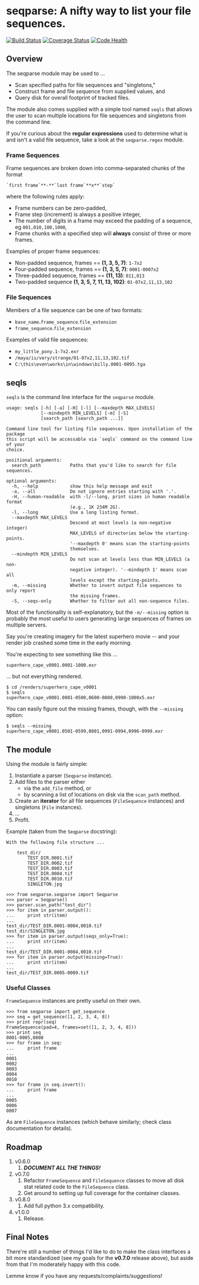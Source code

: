 # seqparse: A nifty way to list your file sequences.

[![Build Status](https://travis-ci.org/hoafaloaf/seqparse.svg?branch=master)](https://travis-ci.org/hoafaloaf/seqparse) [![Coverage Status](https://coveralls.io/repos/github/hoafaloaf/seqparse/badge.svg)](https://coveralls.io/github/hoafaloaf/seqparse) [![Code Health](https://landscape.io/github/hoafaloaf/seqparse/develop/landscape.svg?style=flat)](https://landscape.io/github/hoafaloaf/seqparse)

## Overview

The seqparse module may be used to ...

* Scan specified paths for file sequences and "singletons,"
* Construct frame and file sequence from supplied values, and
* Query disk for overall footprint of tracked files.

The module also comes supplied with a simple tool named `seqls` that allows the
user to scan multiple locations for file sequences and singletons from the
command line.

If you're curious about the **regular expressions** used to determine what is
and isn't a valid file sequence, take a look at the `seqparse.regex` module.

### Frame Sequences

Frame sequences are broken down into comma-separated chunks of the format

    `first frame`**-**`last frame`**x**`step`

where the following rules apply:

* Frame numbers can be zero-padded,
* Frame step (increment) is always a positive integer,
* The number of digits in a frame may exceed the padding of a sequence, eg
  `001,010,100,1000`,
* Frame chunks with a specified step will **always** consist of three or more
  frames.

Examples of proper frame sequences:

* Non-padded sequence, frames == **(1, 3, 5, 7)**: `1-7x2`
* Four-padded sequence, frames == **(1, 3, 5, 7)**: `0001-0007x2`
* Three-padded sequence, frames == **(11, 13)**: `011,013`
* Two-padded sequence **(1, 3, 5, 7, 11, 13, 102)**: `01-07x2,11,13,102`

### File Sequences

Members of a file sequence can be one of two formats:

* `base_name`**.**`frame_sequence`.`file_extension`
* `frame_sequence`.`file_extension`

Examples of valid file sequences:

* `my_little_pony.1-7x2.exr`
* `/maya/is/very/strange/01-07x2,11,13,102.tif`
* `C:\this\even\works\in\windows\billy.0001-0095.tga`

## seqls

`seqls` is the command line interface for the `seqparse` module.

```
usage: seqls [-h] [-a] [-H] [-l] [--maxdepth MAX_LEVELS]
             [--mindepth MIN_LEVELS] [-m] [-S]
             [search_path [search_path ...]]

Command line tool for listing file sequences. Upon installation of the package
this script will be accessable via `seqls` command on the command line of your
choice.

positional arguments:
  search_path           Paths that you'd like to search for file sequences.

optional arguments:
  -h, --help            show this help message and exit
  -a, --all             Do not ignore entries starting with '.'.
  -H, --human-readable  with -l/--long, print sizes in human readable format
                        (e.g., 1K 234M 2G).
  -l, --long            Use a long listing format.
  --maxdepth MAX_LEVELS
                        Descend at most levels (a non-negative integer)
                        MAX_LEVELS of directories below the starting-points.
                        '--maxdepth 0' means scan the starting-points
                        themselves.
  --mindepth MIN_LEVELS
                        Do not scan at levels less than MIN_LEVELS (a non-
                        negative integer). '--mindepth 1' means scan all
                        levels except the starting-points.
  -m, --missing         Whether to invert output file sequences to only report
                        the missing frames.
  -S, --seqs-only       Whether to filter out all non-sequence files.
```

Most of the functionality is self-explanatory, but the `-m/--missing` option is
probably the most useful to users generating large sequences of frames on
multiple servers.

Say you're creating imagery for the latest superhero movie -- and your render
job crashed some time in the early morning.

You're expecting to see something like this ...
```
superhero_cape_v0001.0001-1000.exr
```
... but not everything rendered.
```
$ cd /renders/superhero_cape_v0001
$ seqls
superhero_cape_v0001.0001-0500,0600-0800,0990-1000x5.exr
```

You can easily figure out the missing frames, though, with the `--missing`
option:
```
$ seqls --missing
superhero_cape_v0001.0501-0599,0801,0991-0994,0996-0999.exr
```

## The module

Using the module is fairly simple:

1. Instantiate a parser (`Seqparse` instance).
1. Add files to the parser either
    * via the `add_file` method, or
    * by scanning a list of locations on disk via the `scan_path` method.
1. Create an **iterator** for all file sequences (`FileSequence` instances) and
singletons (`File` instances).
1. ...
1. Profit.

Example (taken from the `Seqparse` docstring):
```
With the following file structure ...

    test_dir/
        TEST_DIR.0001.tif
        TEST_DIR.0002.tif
        TEST_DIR.0003.tif
        TEST_DIR.0004.tif
        TEST_DIR.0010.tif
        SINGLETON.jpg

>>> from seqparse.seqparse import Seqparse
>>> parser = Seqparse()
>>> parser.scan_path("test_dir")
>>> for item in parser.output():
...     print str(item)
...
test_dir/TEST_DIR.0001-0004,0010.tif
test_dir/SINGLETON.jpg
>>> for item in parser.output(seqs_only=True):
...     print str(item)
...
test_dir/TEST_DIR.0001-0004,0010.tif
>>> for item in parser.output(missing=True):
...     print str(item)
...
test_dir/TEST_DIR.0005-0009.tif
```

### Useful Classes

`FrameSequence` instances are pretty useful on their own.
```
>>> from seqparse import get_sequence
>>> seq = get_sequence([1, 2, 3, 4, 8])
>>> print repr(seq)
FrameSequence(pad=4, frames=set([1, 2, 3, 4, 8]))
>>> print seq
0001-0005,0008
>>> for frame in seq:
...     print frame
...
0001
0002
0003
0004
0010
>>> for frame in seq.invert():
...     print frame
...
0005
0006
0007
```

As are `FileSequence` instances (which behave similarly; check class
documentation for details).

## Roadmap

1. v0.6.0
    1. ***DOCUMENT ALL THE THINGS!***
1. v0.7.0
    1. Refactor `FrameSequence` and `FileSequence` classes to move all disk stat
    related code to the `FileSequence` class.
    1. Get around to setting up full coverage for the container classes.
1. v0.8.0
    1. Add full python 3.x compatibility.
1. v1.0.0
    1. Release.

## Final Notes

There're still a number of things I'd like to do to make the class interfaces
a bit more standardized (see my goals for the **v0.7.0** release above), but
aside from that I'm moderately happy with this code.

Lemme know if you have any requests/complaints/suggestions!
